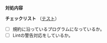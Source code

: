 **対処内容**

**チェックリスト** （[テスト](https://github.co.jp/)）
- [ ] 規約に沿っているプログラムになっているか。
- [ ] Lintの警告対応をしているか。
